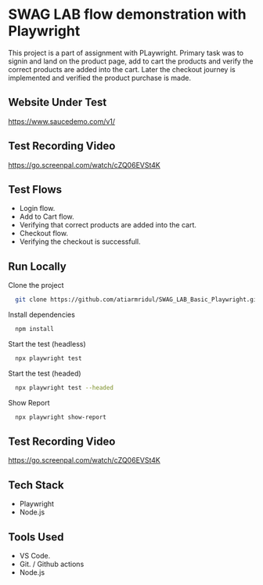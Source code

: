 # SWAG LAB flow demonstration with Playwright
This project is a part of assignment with PLaywright. Primary task was to signin and land on the product page, add to cart the products and verify the correct products are added into the cart. Later the checkout journey is implemented and verified the product purchase is made. 

## Website Under Test
https://www.saucedemo.com/v1/

## Test Recording Video
https://go.screenpal.com/watch/cZQ06EVSt4K

## Test Flows

- Login flow.
- Add to Cart flow.
- Verifying that correct products are added into the cart. 
- Checkout flow.
- Verifying the checkout is successfull.

## Run Locally

Clone the project

```bash {"id":"01J7TWY4RKEYT0E8W8P4QQK3KR"}
  git clone https://github.com/atiarmridul/SWAG_LAB_Basic_Playwright.git
```

Install dependencies

```bash {"id":"01J7TWY4RKEYT0E8W8P7Q1J3BH"}
  npm install
```

Start the test (headless)

```bash {"id":"01J7TWY4RKEYT0E8W8P99KNTTW"}
  npx playwright test
```

Start the test (headed)

```bash {"id":"01J7TWY4RKEYT0E8W8P99KNTTW"}
  npx playwright test --headed
```

Show Report 

```bash {"id":"01J7TX353VH5ZPK2XEH83HJW23"}
  npx playwright show-report 
```

## Test Recording Video
https://go.screenpal.com/watch/cZQ06EVSt4K


## Tech Stack

- Playwright
- Node.js

## Tools Used

- VS Code.
- Git. / Github actions
- Node.js



